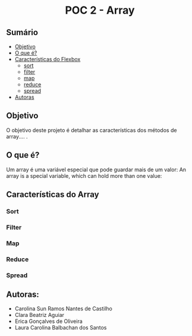 
# <h1 align="center">POC 2 - Array </h1>

## Sumário
* [Objetivo](#objetivo)
*  [O que é?](#oque)
* [Características do Flexbox](#caracteristicas)
   * [sort](#sort)
   * [filter](#filter)
   * [map](#map)
   * [reduce](#reduce)
   * [spread](#spread)
* [Autoras](#autoras)


<div id='objetivo'/> 
   
## Objetivo 
<p> O objetivo deste projeto é detalhar as características dos métodos de array.... .</p>



<div id='oque'/> 
  
## O que é? 
<p> Um array é uma variável especial que pode guardar mais de um valor: 
  An array is a special variable, which can hold more than one value: </p>



<div id='caracteristicas'/>

## Características do Array


<div id='sort'/>
   
### Sort



<div id='filter'/>
   
### Filter



<div id='map'/>
   
### Map



<div id='reduce'/>
   
### Reduce



<div id='spread'/>
   
### Spread

<div id='autoras'/>


   
## Autoras:
* Carolina Sun Ramos Nantes de Castilho 
* Clara Beatriz Aguiar 
* Erica Gonçalves de Oliveira
* Laura Carolina Balbachan dos Santos 



